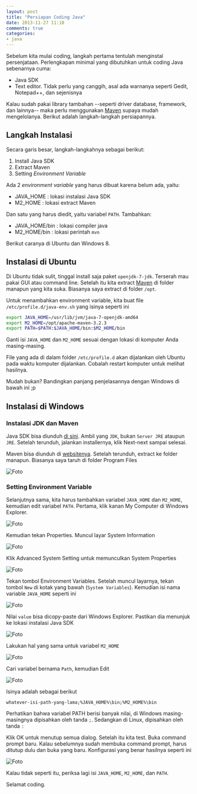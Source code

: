 ```yaml
---
layout: post
title: "Persiapan Coding Java"
date: 2013-11-27 11:10
comments: true
categories: 
- java
---
```


Sebelum kita mulai coding, langkah pertama tentulah menginstal persenjataan. Perlengkapan minimal yang dibutuhkan untuk coding Java sebenarnya cuma:

* Java SDK
* Text editor. Tidak perlu yang canggih, asal ada warnanya seperti Gedit, Notepad++, dan sejenisnya

Kalau sudah pakai library tambahan --seperti driver database, framework, dan lainnya-- maka perlu menggunakan [Maven](http://maven.apache.org) supaya mudah mengelolanya. Berikut adalah langkah-langkah persiapannya.

<!--more-->

## Langkah Instalasi ##

Secara garis besar, langkah-langkahnya sebagai berikut:

1. Install Java SDK
2. Extract Maven
3. Setting _Environment Variable_

Ada 2 _environment variable_ yang harus dibuat karena belum ada, yaitu:

* JAVA_HOME : lokasi instalasi Java SDK
* M2_HOME : lokasi extract Maven

Dan satu yang harus diedit, yaitu variabel `PATH`. Tambahkan:

* JAVA_HOME/bin : lokasi compiler java
* M2_HOME/bin : lokasi perintah `mvn`

Berikut caranya di Ubuntu dan Windows 8.

## Instalasi di Ubuntu ##

Di Ubuntu tidak sulit, tinggal install saja paket `openjdk-7-jdk`. Terserah mau pakai GUI atau command line. Setelah itu kita extract [Maven](http://maven.apache.org) di folder manapun yang kita suka. Biasanya saya extract di folder `/opt`.

Untuk menambahkan environment variable, kita buat file `/etc/profile.d/java-env.sh` yang isinya seperti ini

```sh
export JAVA_HOME=/usr/lib/jvm/java-7-openjdk-amd64
export M2_HOME=/opt/apache-maven-3.2.3
export PATH=$PATH:$JAVA_HOME/bin:$M2_HOME/bin
```

Ganti isi `JAVA_HOME` dan `M2_HOME` sesuai dengan lokasi di komputer Anda masing-masing.

File yang ada di dalam folder `/etc/profile.d` akan dijalankan oleh Ubuntu pada waktu komputer dijalankan. Cobalah restart komputer untuk melihat hasilnya.

Mudah bukan? Bandingkan panjang penjelasannya dengan Windows di bawah ini ;p

## Instalasi di Windows ##

### Instalasi JDK dan Maven ###

Java SDK bisa diunduh [di sini](http://www.oracle.com/technetwork/java/javase/downloads/index.html). Ambil yang `JDK`, bukan `Server JRE` ataupun `JRE`. Setelah terunduh, jalankan installernya, klik Next-next sampai selesai.

Maven bisa diunduh di [websitenya](http://maven.apache.org). Setelah terunduh, extract ke folder manapun. Biasanya saya taruh di folder Program Files

![Foto](http://lh4.googleusercontent.com/-88rrGGuOgjU/UpVtUVWgtII/AAAAAAAACeU/6uGPetDKkT0/s600/01.+Folder+Program+Files.png)

<a name="environment-variable-windows"></a>

### Setting Environment Variable ###

Selanjutnya sama, kita harus tambahkan variabel `JAVA_HOME` dan `M2_HOME`, kemudian edit variabel `PATH`. Pertama, klik kanan My Computer di Windows Explorer. 


![Foto](http://lh4.googleusercontent.com/-8Cih2iGl_pQ/UpVtUzzuPFI/AAAAAAAACeM/aPAT_hokw-Q/s600/03.+My+Computer+-+Properties.png)

Kemudian tekan Properties. Muncul layar System Information

![Foto](http://lh5.googleusercontent.com/-Sx6WUwPghwI/UpVtXZKBDhI/AAAAAAAACek/9mq4DYMJ2HQ/s600/04.+System+Properties.png)

Klik Advanced System Setting untuk memunculkan System Properties

![Foto](http://lh3.googleusercontent.com/-BsUFuPg6rXI/UpVtVzN8ndI/AAAAAAAACeY/WzJtJDNMDEM/s600/04.+System+Properties+-+Environment+Variables.png)

Tekan tombol Environment Variables. Setelah muncul layarnya, tekan tombol `New` di kotak yang bawah (`System Variables`). Kemudian isi nama variable `JAVA_HOME` seperti ini

![Foto](http://lh3.googleusercontent.com/-ErYIcSxokVo/UpVtXlKvfFI/AAAAAAAACes/cf3WGL5toyc/s600/05.+JAVA_HOME.png)

Nilai `value` bisa dicopy-paste dari Windows Explorer. Pastikan dia menunjuk ke lokasi instalasi Java SDK

![Foto](http://lh6.googleusercontent.com/-5RRmCmNhnQ4/UpVtU7VKGBI/AAAAAAAACeE/KVwPyHsp3a0/s600/02.+Folder+Instalasi+Java.png)

Lakukan hal yang sama untuk variabel `M2_HOME`

![Foto](http://lh6.googleusercontent.com/-ikCikrAAF9M/UpVtXuMUf5I/AAAAAAAACe0/N-Qx-fTacBc/s400/06.+M2_HOME.png)

Cari variabel bernama `Path`, kemudian Edit

![Foto](http://lh4.googleusercontent.com/-JNctbwhxp7I/UpVtYZRQuVI/AAAAAAAACfE/y852SKFSYXM/s400/08.+PATH.png)

Isinya adalah sebagai berikut

```
whatever-isi-path-yang-lama;%JAVA_HOME%\bin;%M2_HOME%\bin
```

Perhatikan bahwa variabel PATH berisi banyak nilai, di Windows masing-masingnya dipisahkan oleh tanda `;`. Sedangkan di Linux, dipisahkan oleh tanda `:`

Klik OK untuk menutup semua dialog. Setelah itu kita test. Buka command prompt baru. Kalau sebelumnya sudah membuka command prompt, harus ditutup dulu dan buka yang baru. Konfigurasi yang benar hasilnya seperti ini

![Foto](http://lh3.googleusercontent.com/-t4G5eQTWL4I/UpVtZPYbJ5I/AAAAAAAACfI/LLj_LzB9H2s/s600/09.+Test+JDK+dan+Maven.png)

Kalau tidak seperti itu, periksa lagi isi `JAVA_HOME`, `M2_HOME`, dan `PATH`.

Selamat coding.
